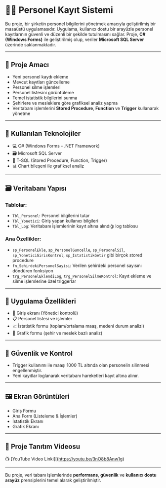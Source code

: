 # 👨‍💼 Personel Kayıt Sistemi

Bu proje, bir şirketin personel bilgilerini yönetmek amacıyla geliştirilmiş bir masaüstü uygulamasıdır. Uygulama, kullanıcı dostu bir arayüzle personel kayıtlarının güvenli ve düzenli bir şekilde tutulmasını sağlar. Proje, **C# (Windows Forms)** ile geliştirilmiş olup, veriler **Microsoft SQL Server** üzerinde saklanmaktadır.

---

## 🎯 Proje Amacı

- Yeni personel kaydı ekleme
- Mevcut kayıtları güncelleme
- Personel silme işlemleri
- Personel listesini görüntüleme
- Temel istatistik bilgilerini sunma
- Şehirlere ve mesleklere göre grafiksel analiz yapma
- Veritabanı işlemlerini **Stored Procedure**, **Function** ve **Trigger** kullanarak yönetme

---

## 🧱 Kullanılan Teknolojiler

- 💻 C# (Windows Forms - .NET Framework)
- 🗃️ Microsoft SQL Server
- 🧠 T-SQL (Stored Procedure, Function, Trigger)
- 📊 Chart bileşeni ile grafiksel analiz

---

## 🗃️ Veritabanı Yapısı

### Tablolar:
- `Tbl_Personel`: Personel bilgilerini tutar
- `Tbl_Yonetici`: Giriş yapan kullanıcı bilgileri
- `Tbl_Log`: Veritabanı işlemlerinin kayıt altına alındığı log tablosu

### Ana Özellikler:
- `sp_PersonelEkle`, `sp_PersonelGuncelle`, `sp_PersonelSil`, `sp_YoneticiGirisKontrol`, `sp_IstatistikGetir` gibi birçok stored procedure
- `fn_SehirdekiPersonelSayisi`: Verilen şehirdeki personel sayısını döndüren fonksiyon
- `trg_PersonelEklendiLog`, `trg_PersonelSilmeKontrol`: Kayıt ekleme ve silme işlemlerine özel triggerlar

---

## 🧩 Uygulama Özellikleri

- 👤 Giriş ekranı (Yönetici kontrolü)
- 📋 Personel listesi ve işlemler
- 📈 İstatistik formu (toplam/ortalama maaş, medeni durum analizi)
- 🧭 Grafik formu (şehir ve meslek bazlı analiz)

---

## 🔐 Güvenlik ve Kontrol

- Trigger kullanımı ile maaşı 1000 TL altında olan personelin silinmesi engellenmiştir.
- Yeni kayıtlar loglanarak veritabanı hareketleri kayıt altına alınır.

---

## 🖼️ Ekran Görüntüleri

- Giriş Formu
- Ana Form (Listeleme & İşlemler)
- İstatistik Ekranı
- Grafik Ekranı

---

## 🎥 Proje Tanıtım Videosu

📺 [YouTube Video Linki][(https://youtu.be/3nO8b8Anw1g)

---



Bu proje, veri tabanı işlemlerinde **performans**, **güvenlik** ve **kullanıcı dostu arayüz** prensiplerini temel alarak geliştirilmiştir.
